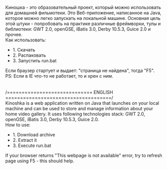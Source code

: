 Киношка - это образовательный проект, который можно использовать для домашней фильмотеки.
Это Веб-приложение, написанное на Java, которое можно легко запускать на локальной машине. Основная цель этой штуки - попробовать на практике различные фреймворки, тулы и библиотеки: GWT 2.0, openGSE, iBatis 3.0, Derby 10.5.3, Guice 2.0 и прочее.<br />
Как использовать:
<ul>
<li>1. Скачать</li>
<li>2. Распаковать</li>
<li>3. Запустить run.bat</li>
</ul>
Если браузер стартует и выдает: "страница не найдена", тогда "F5".<br />
PS: Если в IE что-то не работает, то и хрен с ним.
<br />
<br />
<br />
/============================= ENGLISH ====================================/
<br />
Kinoshka is a web application written on Java that launches on your local machine and can be used to store and manage information about your home video gallery. It uses following technologies stack: GWT 2.0, openGSE, iBatis 3.0, Derby 10.5.3, Guice 2.0.<br />
How to use:
<ul>
<li>1. Download archive</li>
<li>2. Extract it</li>
<li>3. Execute run.bat</li>
</ul>
If your browser returns "This webpage is not available" error, try to refresh page using F5 - this should help.
